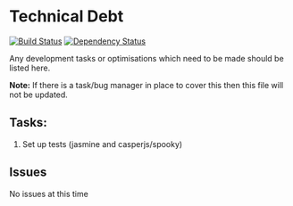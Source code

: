 # Technical Debt
[![Build Status](https://travis-ci.org/alexward1981/nerd-alert.svg?branch=master)](https://travis-ci.org/alexward1981/nerd-alert)
[![Dependency Status](https://gemnasium.com/alexward1981/nerd-alert.svg)](https://gemnasium.com/alexward1981/nerd-alert)

Any development tasks or optimisations which need to be made should be listed here.

**Note:** If there is a task/bug manager in place to cover this then this file will not be updated.

## Tasks:
1. Set up tests (jasmine and casperjs/spooky)

## Issues
No issues at this time
